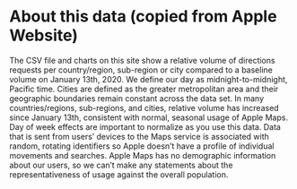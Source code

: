# About this data (copied from Apple Website)

The CSV file and charts on this site show a relative volume of directions
requests per country/region, sub-region or city compared to a baseline volume
on January 13th, 2020. We define our day as midnight-to-midnight, Pacific
time. Cities are defined as the greater metropolitan area and their
geographic boundaries remain constant across the data set. In many
countries/regions, sub-regions, and cities, relative volume has increased
since January 13th, consistent with normal, seasonal usage of Apple Maps. Day
of week effects are important to normalize as you use this data. Data that is
sent from users’ devices to the Maps service is associated with random,
rotating identifiers so Apple doesn’t have a profile of individual movements
and searches. Apple Maps has no demographic information about our users, so
we can’t make any statements about the representativeness of usage against
the overall population.